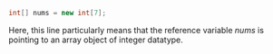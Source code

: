 ```Java
int[] nums = new int[7];
```

Here, this line particularly means that the reference variable _nums_ is pointing to an array object of integer datatype.